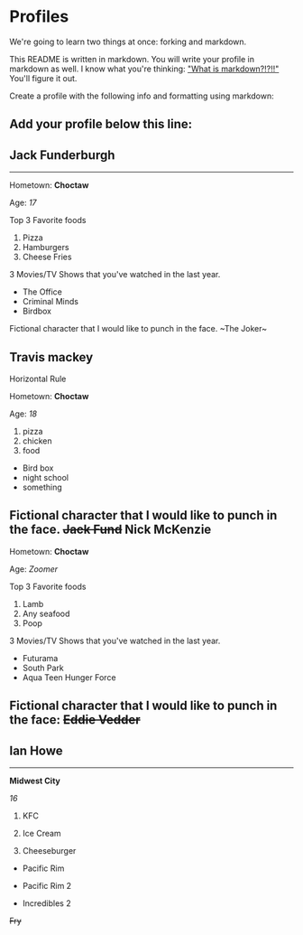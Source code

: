 # Profiles
We're going to learn two things at once: forking and markdown.

This README is written in markdown. You will write your profile in markdown as well. I know what you're thinking: ["What is markdown?!?!!"](http://lmgtfy.com/?q=What+is+markdown%3F) You'll figure it out.

Create a profile with the following info and formatting using markdown:



Add your profile below this line:
---

## Jack Funderburgh

---

Hometown: **Choctaw**

Age: *17*

Top 3 Favorite foods
1. Pizza
2. Hamburgers
3. Cheese Fries

3 Movies/TV Shows that you've watched in the last year.

+ The Office
+ Criminal Minds
+ Birdbox

Fictional character that I would like to punch in the face. ~The Joker~
## Travis mackey

Horizontal Rule

Hometown: **Choctaw**

Age: *18*

1. pizza
2. chicken
3. food

+ Bird box
+ night school
+ something

Fictional character that I would like to punch in the face. ~~Jack Fund~~
Nick McKenzie  
---

Hometown: **Choctaw** 

Age: *Zoomer* 

Top 3 Favorite foods  
1. Lamb 
2. Any seafood
3. Poop

3 Movies/TV Shows that you've watched in the last year. 
* Futurama
* South Park
* Aqua Teen Hunger Force

Fictional character that I would like to punch in the face: ~~Eddie Vedder~~
---

## Ian Howe

---

**Midwest City**

*16*

1. KFC

1. Ice Cream

1. Cheeseburger

- Pacific Rim 

- Pacific Rim 2

- Incredibles 2

~~Fry~~